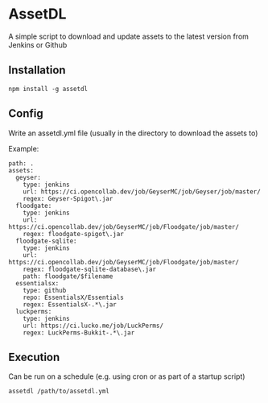 # AssetDL
A simple script to download and update assets to the latest version from Jenkins or Github

## Installation
```
npm install -g assetdl
```

## Config
Write an assetdl.yml file (usually in the directory to download the assets to)

Example:
```
path: .
assets:
  geyser:
    type: jenkins
    url: https://ci.opencollab.dev/job/GeyserMC/job/Geyser/job/master/
    regex: Geyser-Spigot\.jar
  floodgate:
    type: jenkins
    url: https://ci.opencollab.dev/job/GeyserMC/job/Floodgate/job/master/
    regex: floodgate-spigot\.jar
  floodgate-sqlite:
    type: jenkins
    url: https://ci.opencollab.dev/job/GeyserMC/job/Floodgate/job/master/
    regex: floodgate-sqlite-database\.jar
    path: floodgate/$filename
  essentialsx:
    type: github
    repo: EssentialsX/Essentials
    regex: EssentialsX-.*\.jar
  luckperms:
    type: jenkins
    url: https://ci.lucko.me/job/LuckPerms/
    regex: LuckPerms-Bukkit-.*\.jar
```

## Execution
Can be run on a schedule (e.g. using cron or as part of a startup script)
```
assetdl /path/to/assetdl.yml
```
